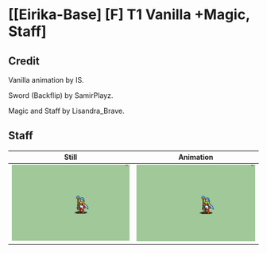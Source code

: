 # [\[Eirika-Base\] \[F\] T1 Vanilla +Magic, Staff]

## Credit

Vanilla animation by IS.

Sword (Backflip) by SamirPlayz.

Magic and Staff by Lisandra_Brave.
	
## Staff

| Still | Animation |
| :---: | :-------: |
| ![Staff still](./Staff_000.png) | ![Staff animation](./Staff.gif) |
